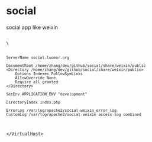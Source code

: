 social
======

social app like weixin

<code>
\<VirtualHost *:80\>

    ServerName social.luomor.org

    DocumentRoot /home/zhang/dev/github/social/share/weixin/public
    <Directory /home/zhang/dev/github/social/share/weixin/public>
        Options Indexes FollowSymLinks
        AllowOverride None
        Require all granted
    </Directory>

    SetEnv APPLICATION_ENV "development"

    DirectoryIndex index.php

    ErrorLog /var/log/apache2/social-weixin_error_log
    CustomLog /var/log/apache2/social-weixin_access_log combined
\</VirtualHost\>
</code>

